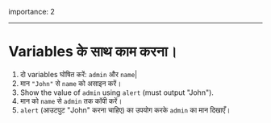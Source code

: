 importance: 2

---

# Variables के साथ काम करना।

1. दो variables घोषित करें: `admin` और `name`|
2. मान `"John"` से `name` को असाइन करें।
4. Show the value of `admin` using `alert` (must output "John").
3. मान को `name` से `admin` तक कॉपी करें।
4. `alert` (आउटपुट "John" करना चाहिए) का उपयोग करके `admin` का मान दिखाएँ।